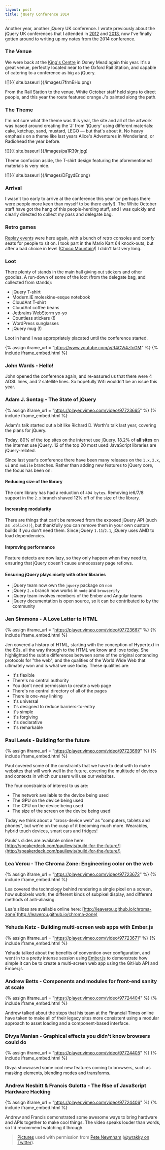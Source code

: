 ```yaml
---
layout: post
title: jQuery Conference 2014
---
```

Another year, another jQuery UK conference. I wrote previously about the jQuery UK conferences that I attended in [2012](/post/jquery-uk-conference-2012/) and [2013](/post/jquery-uk-2013---a-tale-of-beer-colourful-cakes-and-no-wifi/), now I've finally gotten around to writing up my notes from the 2014 conference.

<!-- more -->

### The Venue

We were back at the [King's Centre](http://www.kingscentre.co.uk/) in Osney Mead again this year. It's a great venue, perfectly located near to the Oxford Rail Station, and capable of catering to a conference as big as jQuery.

![]({{ site.baseurl }}/images/7frmBHu.png)

From the Rail Station to the venue, White October staff held signs to direct people, and this year the route featured orange J's painted along the path.

### The Theme

I'm not sure what the theme was this year, the site and all of the artwork was based around creating the 'J' from 'jQuery' using different materials: cake, ketchup, sand, mustard, LEGO &mdash; but that's about it. No heavy emphasis on a theme like last years Alice's Adventures in Wonderland, or Radiohead the year before.

![]({{ site.baseurl }}/images/pa1R39r.jpg)

Theme confusion aside, the T-shirt design featuring the aforementioned materials is very nice.

![]({{ site.baseurl }}/images/DFgydEr.png)

### Arrival

I wasn't too early to arrive at the conference this year (or perhaps there were people more keen than myself to be there early!). The White October staff have got the hang of this people-herding stuff, and I was quickly and clearly directed to collect my pass and delegate bag.


### Retro games

[Replay events](http://www.replayevents.com/) were here again, with a bunch of retro consoles and comfy seats for people to sit on. I took part in the Mario Kart 64 knock-outs, but after a bad choice in level ([Choco Mountain](http://www.mariowiki.com/Choco_Mountain)!) I didn't last very long.

### Loot

There plenty of stands in the main hall giving out stickers and other goodies. A run-down of some of the loot (from the delegate bag, and collected from stands):

- jQuery T-shirt
- Modern.IE moleskine-esque notebook
- CloudAnt T-shirt
- CloudAnt coffee beans
- Jetbrains WebStorm yo-yo
- Countless stickers (!)
- WordPress sunglasses
- jQuery mug (!)

Loot in hand I was appropriately placated until the conference started.

{% assign iframe_url = "https://www.youtube.com/v/R4CVi4zfcGM" %}
{% include iframe_embed.html %}

### John Wards - Hello!

John opened the conference again, and re-assured us that there were 4 ADSL lines, and 2 satellite lines. So hopefully Wifi wouldn't be an issue this year.

### Adam J. Sontag - The State of jQuery

{% assign iframe_url = "https://player.vimeo.com/video/97723665" %}
{% include iframe_embed.html %}

Adam's talk started out a bit like Richard D. Worth's talk last year, covering the plans for jQuery.

Today, 80% of the top sites on the internet use jQuery. 18.2% of __all sites__ on the internet use jQuery. 12 of the top 20 most used JavaScript libraries are jQuery-related.

Since last year's conference there have been many releases on the `1.x`, `2.x`, `ui` and `mobile` branches. Rather than adding new features to jQuery core, the focus has been on:

#### Reducing size of the library

The core library has had a reduction of `494 bytes`. Removing ie6/7/8 support in the `2.x` branch shaved 12% off of the size of the library.

#### Increasing modularity

There are things that can't be removed from the exposed jQuery API (such as `.dblick()`), but thankfully you can remove them in your own custom builds if you don't need them. Since jQuery `1.11`/`2.1`, jQuery uses AMD to load dependencies.

#### Improving performance

Feature detects are now lazy, so they only happen when they need to, ensuring that jQuery doesn't cause unnecessary page reflows.

#### Ensuring jQuery plays nicely with other libraries

- jQuery team now own the `jquery` package on `nom`
- jQuery `2.x` branch now works in `node` and `browserify`
- jQuery team involves members of the Ember and Angular teams
- jQuery documentation is open source, so it can be contributed to by the community

### Jen Simmons - A Love Letter to HTML

{% assign iframe_url = "https://player.vimeo.com/video/97723667" %}
{% include iframe_embed.html %}

Jen covered a history of HTML, starting with the conception of Hypertext in the 60s, all the way through to the HTML we know and love today. She highlighted the subtle differences between some of the original contending protocols for "the web", and the qualities of the World Wide Web that ultimately won and is what we use today. These qualities are:

- It's flexible
- There's no central authority
- You don't need permission to create a web page
- There's no central directory of all of the pages
- There is one-way linking
- It's universal
- It's designed to reduce barriers-to-entry
- It's simple
- It's forgiving
- It's declarative
- It's remarkable

### Paul Lewis - Building for the future

{% assign iframe_url = "https://player.vimeo.com/video/97723669" %}
{% include iframe_embed.html %}

Paul covered some of the constraints that we have to deal with to make websites that will work well in the future, covering the multitude of devices and contexts in which our users will use our websites.

The four constraints of interest to us are:

- The network available to the device being used
- The GPU on the device being used
- The CPU on the device being used
- The size of the screen on the device being used

Today we think about a "cross-device web" as "computers, tablets and phones", but we're on the cusp of it becoming much more. Wearables, hybrid touch devices, smart cars and fridges!

Pauls's slides are available online here: [http://speakerdeck.com/paullewis/build-for-the-future/](http://speakerdeck.com/paullewis/build-for-the-future/)

### Lea Verou - The Chroma Zone: Engineering color on the web

{% assign iframe_url = "https://player.vimeo.com/video/97723672" %}
{% include iframe_embed.html %}

Lea covered the technology behind rendering a single pixel on a screen, how subpixels work, the different kinds of subpixel display, and different methods of anti-aliasing.

Lea's slides are available online here: [http://leaverou.github.io/chroma-zone](http://leaverou.github.io/chroma-zone)

### Yehuda Katz - Building multi-screen web apps with Ember.js

{% assign iframe_url = "https://player.vimeo.com/video/97723671" %}
{% include iframe_embed.html %}

Yehuda talked about the benefits of convention over configuration, and went in to a pretty intense session using [Ember.js](http://emberjs.com/) to demonstrate how simple it can be to create a multi-screen web app using the GitHub API and Ember.js

### Andrew Betts - Components and modules for front-end sanity at scale

{% assign iframe_url = "https://player.vimeo.com/video/97724404" %}
{% include iframe_embed.html %}

Andrew talked about the steps that his team at the Financial Times online have taken to make all of their legacy sites more consistent using a modular approach to asset loading and a component-based interface.

### Divya Manian - Graphical effects you didn't know browsers could do

{% assign iframe_url = "https://player.vimeo.com/video/97724405" %}
{% include iframe_embed.html %}

Divya showcased some cool new features coming to browsers, such as masking elements, blending modes and transforms.

### Andrew Nesbitt & Francis Gulotta - The Rise of JavaScript Hardware Hacking

{% assign iframe_url = "https://player.vimeo.com/video/97724406" %}
{% include iframe_embed.html %}

Andrew and Francis demonstrated some awesome ways to bring hardware and APIs together to make cool things. The video speaks louder than words, so I'd recommend watching it through.


> [Pictures](https://www.flickr.com/photos/16120271@N03/sets/72157644753482543) used with permission from [Pete Newnham](http://blarg.co.uk/) ([@wrakky on Twitter](http://twitter.com/wrakky)).
